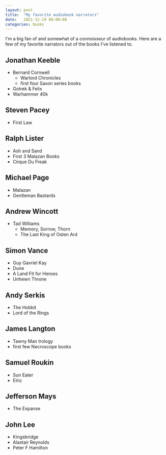```yaml
---
layout: post
title:  "My favorite audiobook narrators"
date:   2021-12-19 00:00:00
categories: books
---
```


I'm a big fan of and somewhat of a connoisseur of audiobooks. Here are a few of my favorite narrators out of the books I've listened to. 

## Jonathan Keeble
- Bernard Cornwell 
  - Warlord Chronicles 
  - first four Saxon series books
- Gotrek & Felix
- Warhammer 40k

## Steven Pacey
- First Law

## Ralph Lister
- Ash and Sand 
- First 3 Malazan Books
- Cirque Du Freak 

## Michael Page 
- Malazan
- Gentleman Bastards

## Andrew Wincott
- Tad Williams
  - Memory, Sorrow, Thorn
  - The Last King of Osten Ard

## Simon Vance
- Guy Gavriel Kay
- Dune
- A Land Fit for Heroes
- Unhewn Throne

## Andy Serkis
- The Hobbit
- Lord of the Rings

## James Langton
- Tawny Man trology
- first few Necroscope books

## Samuel Roukin
- Sun Eater
- Elric

## Jefferson Mays 
- The Expanse 

## John Lee
- Kingsbridge
- Alastair Reynolds
- Peter F Hamilton
